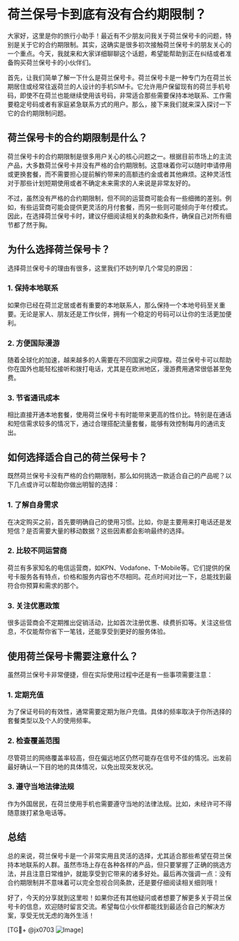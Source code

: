 # 荷兰保号卡到底有没有合约期限制？

大家好，这里是你的旅行小助手！最近有不少朋友问我关于荷兰保号卡的问题，特别是关于它的合约期限制。其实，这确实是很多初次接触荷兰保号卡的朋友关心的一个重点。今天，我就来和大家详细聊聊这个话题，希望能帮助到正在纠结或者准备购买荷兰保号卡的小伙伴们。

首先，让我们简单了解一下什么是荷兰保号卡。荷兰保号卡是一种专门为在荷兰长期居住或经常往返荷兰的人设计的手机SIM卡。它允许用户保留现有的荷兰手机号码，即使不在荷兰也能继续使用该号码，非常适合那些需要保持本地联系、工作需要稳定号码或者有家庭紧急联系方式的用户。那么，接下来我们就来深入探讨一下它的合约期限制问题。

## 荷兰保号卡的合约期限制是什么？

荷兰保号卡的合约期限制是很多用户关心的核心问题之一。根据目前市场上的主流产品，大多数荷兰保号卡并没有严格的合约期限制。这意味着你可以随时申请停用或更换套餐，而不需要担心提前解约带来的高额违约金或者其他麻烦。这种灵活性对于那些计划短期使用或者不确定未来需求的人来说是非常友好的。

不过，虽然没有严格的合约期限制，但不同的运营商可能会有一些细微的差别。例如，有些运营商可能会提供更灵活的月付套餐，而另一些则可能倾向于年付模式。因此，在选择荷兰保号卡时，建议仔细阅读相关的条款和条件，确保自己对所有细节都了然于胸。

## 为什么选择荷兰保号卡？

选择荷兰保号卡的理由有很多，这里我们不妨列举几个常见的原因：

### 1. **保持本地联系**
如果你已经在荷兰定居或者有重要的本地联系人，那么保持一个本地号码至关重要。无论是家人、朋友还是工作伙伴，拥有一个稳定的号码可以让你的生活更加便利。

### 2. **方便国际漫游**
随着全球化的加速，越来越多的人需要在不同国家之间穿梭。荷兰保号卡可以帮助你在国外也能轻松接听和拨打电话，尤其是在欧洲地区，漫游费用通常很低甚至免费。

### 3. **节省通讯成本**
相比直接开通本地套餐，使用荷兰保号卡有时能带来更高的性价比。特别是在通话和短信需求较多的情况下，通过合理搭配流量套餐，能够有效控制每月的通讯支出。

## 如何选择适合自己的荷兰保号卡？

既然荷兰保号卡没有严格的合约期限制，那么如何挑选一款适合自己的产品呢？以下几点或许可以帮助你做出明智的选择：

### 1. **了解自身需求**
在决定购买之前，首先要明确自己的使用习惯。比如，你是主要用来打电话还是发短信？是否需要大量的移动数据？这些因素都会影响最终的选择。

### 2. **比较不同运营商**
荷兰有多家知名的电信运营商，如KPN、Vodafone、T-Mobile等。它们提供的保号卡服务各有特点，价格和服务内容也不尽相同。花点时间对比一下，总能找到最符合你预算和需求的那个。

### 3. **关注优惠政策**
很多运营商会不定期推出促销活动，比如首次注册优惠、续费折扣等。关注这些信息，不仅能帮你省下一笔钱，还能享受到更好的服务体验。

## 使用荷兰保号卡需要注意什么？

虽然荷兰保号卡非常便捷，但在实际使用过程中还是有一些事项需要注意：

### 1. **定期充值**
为了保证号码的有效性，通常需要定期为账户充值。具体的频率取决于你所选择的套餐类型以及个人的使用频率。

### 2. **检查覆盖范围**
尽管荷兰的网络覆盖率较高，但在偏远地区仍然可能存在信号不佳的情况。出发前最好确认一下目的地的具体情况，以免出现突发状况。

### 3. **遵守当地法律法规**
作为外国居民，在荷兰使用手机也需要遵守当地的法律法规。比如，未经许可不得随意拨打紧急电话等。

## 总结

总的来说，荷兰保号卡是一个非常实用且灵活的选择，尤其适合那些希望在荷兰保持本地联系的人群。虽然市场上存在各种各样的产品，但只要掌握了正确的挑选方法，并且注意日常维护，就能享受到它带来的诸多好处。最后再次强调一点：没有合约期限制并不意味着可以完全忽视合同条款，还是要仔细阅读相关细则哦！

好了，今天的分享就到这里啦！如果你还有其他疑问或者想要了解更多关于荷兰保号卡的信息，欢迎随时留言交流。希望每位小伙伴都能找到最适合自己的解决方案，享受无忧无虑的海外生活！

[TG💪+ @jx0703 ![Image](https://github.com/user-attachments/assets/dbca1d08-cadb-493c-b0ec-ad6f7a83f270)]